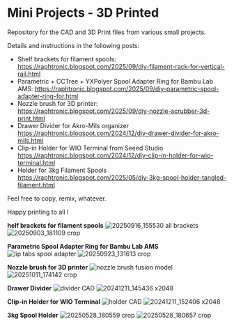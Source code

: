 # Mini Projects - 3D Printed

Repository for the CAD and 3D Print files from various small projects.

Details and instructions in the following posts:
* Shelf brackets for filament spools: https://raphtronic.blogspot.com/2025/09/diy-filament-rack-for-vertical-rail.html
* Parametric + CCTree + YXPolyer Spool Adapter Ring for Bambu Lab AMS: https://raphtronic.blogspot.com/2025/09/diy-parametric-spool-adapter-ring-for.html
* Nozzle brush for 3D printer: https://raphtronic.blogspot.com/2025/09/diy-nozzle-scrubber-3d-print.html
* Drawer Divider for Akro-Mils organizer https://raphtronic.blogspot.com/2024/12/diy-drawer-divider-for-akro-mils.html
* Clip-in Holder for WIO Terminal from Seeed Studio https://raphtronic.blogspot.com/2024/12/diy-clip-in-holder-for-wio-terminal.html
* Holder for 3kg Filament Spools https://raphtronic.blogspot.com/2025/05/diy-3kg-spool-holder-tangled-filament.html

Feel free to copy, remix, whatever.

Happy printing to all !

**helf brackets for filament spools**
![20250916_155530 all brackets](https://github.com/user-attachments/assets/f574c8ef-e8fa-46ca-83b2-dc6edcf1f7aa)
![20250903_181109 crop](https://github.com/user-attachments/assets/b4ebf578-3f8e-4932-9e71-a6633e41d6a6)

**Parametric Spool Adapter Ring for Bambu Lab AMS**
![lip tabs spool adapter](https://github.com/user-attachments/assets/e5d11fac-720c-4ff0-ab87-c0037b4cfbfd)
![20250923_131613 crop](https://github.com/user-attachments/assets/a2a743fe-79bc-4dc7-8b1f-6d49d331329a)

**Nozzle brush for 3D printer**
![nozzle brush fusion model](https://github.com/user-attachments/assets/dd50ec4f-8cbb-4e49-a59c-ba46cfd296d2)
![20251011_174142 crop](https://github.com/user-attachments/assets/3fb94168-b4a6-44f4-9de9-81a7e4f76b26)

**Drawer Divider**
![divider CAD](https://github.com/user-attachments/assets/6be9e195-4bea-4c1a-8d0e-5c0c8ffdb1e1)
![20241211_145436 x2048](https://github.com/user-attachments/assets/ece5ee29-a313-4d5c-92b3-454126f8e386)

**Clip-in Holder for WIO Terminal**
![holder CAD](https://github.com/user-attachments/assets/d291f151-1b1f-4616-8185-e05655683a32)
![20241211_152406 x2048](https://github.com/user-attachments/assets/66f15c26-7625-4f63-8bdb-9c494a9d9116)

**3kg Spool Holder**
![20250528_180559 crop](https://github.com/user-attachments/assets/0bf91369-60e9-4055-83cf-59eabe5c935c)
![20250528_180657 crop](https://github.com/user-attachments/assets/fc8ad682-82cb-4c8b-a012-3f26c6b6ab99)
